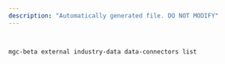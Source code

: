 ```yaml
---
description: "Automatically generated file. DO NOT MODIFY"
---
```


```bash


mgc-beta external industry-data data-connectors list

```
